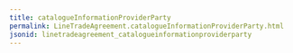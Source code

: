 ```yaml
---
title: catalogueInformationProviderParty
permalink: LineTradeAgreement.catalogueInformationProviderParty.html
jsonid: linetradeagreement_catalogueinformationproviderparty
---
```

